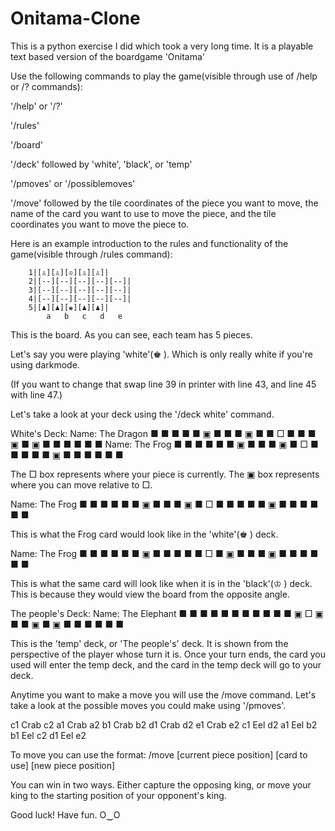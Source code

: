 # Onitama-Clone
This is a python exercise I did which took a very long time. It is a playable text based version of the boardgame 'Onitama'



Use the following commands to play the game(visible through use of /help or /? commands):

'/help' or '/?'

'/rules'

'/board'

'/deck' followed by 'white', 'black', or 'temp'

'/pmoves' or '/possiblemoves'

'/move' followed by the tile coordinates of the piece you want to move, the name of the card you want to use to move the piece, and the tile coordinates you want to move the piece to.



Here is an example introduction to the rules and functionality of the game(visible through /rules command):

        1|[♙][♙][♔][♙][♙]|
        2|[--][--][--][--][--]|
        3|[--][--][--][--][--]|
        4|[--][--][--][--][--]|
        5|[♟][♟][♚][♟][♟]|
            a   b   c   d   e
This is the board. As you can see, each team has 5 pieces.

Let's say you were playing 'white'(♚ ). Which is only really white if you're using darkmode.

(If you want to change that swap line 39 in printer with line 43, and line 45 with line 47.)

Let's take a look at your deck using the '/deck white' command.

White's Deck:
Name: The Dragon
        ■ ■ ■ ■ ■
        ▣ ■ ■ ■ ▣
        ■ ■ □ ■ ■
        ■ ▣ ■ ▣ ■
        ■ ■ ■ ■ ■
Name: The Frog
        ■ ■ ■ ■ ■
        ■ ▣ ■ ■ ■
        ▣ ■ □ ■ ■
        ■ ■ ■ ▣ ■
        ■ ■ ■ ■ ■

The □  box represents where your piece is currently.
The ▣  box represents where you can move relative to □.

Name: The Frog
        ■ ■ ■ ■ ■
        ■ ▣ ■ ■ ■
        ▣ ■ □ ■ ■
        ■ ■ ■ ▣ ■
        ■ ■ ■ ■ ■

This is what the Frog card would look like in the 'white'(♚ ) deck.

Name: The Frog
        ■ ■ ■ ■ ■
        ■ ▣ ■ ■ ■
        ■ ■ □ ■ ▣
        ■ ■ ■ ▣ ■
        ■ ■ ■ ■ ■

This is what the same card will look like when it is in the 'black'(♔ ) deck.
This is because they would view the board from the opposite angle.

The people's Deck:
Name: The Elephant
        ■ ■ ■ ■ ■
        ■ ■ ■ ■ ■
        ■ ▣ □ ▣ ■
        ■ ▣ ■ ▣ ■
        ■ ■ ■ ■ ■

This is the 'temp' deck, or 'The people's' deck. It is shown from the perspective of the player whose turn it is.
Once your turn ends, the card you used will enter the temp deck, and the card in the temp deck will go to your deck.

Anytime you want to make a move you will use the /move command.
Let's take a look at the possible moves you could make using '/pmoves'.

c1 Crab c2
a1 Crab a2
b1 Crab b2
d1 Crab d2
e1 Crab e2
c1 Eel d2
a1 Eel b2
b1 Eel c2
d1 Eel e2

To move you can use the format:
 /move [current piece position] [card to use] [new piece position]

You can win in two ways.
Either capture the opposing king, or move your king to the starting position of your opponent's king.

Good luck! Have fun. O‿O
